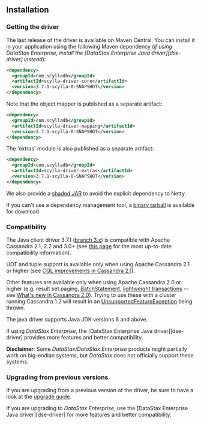 ## Installation

### Getting the driver

The last release of the driver is available on Maven Central. You can install
it in your application using the following Maven dependency (_if
using DataStax Enterprise, install the [DataStax Enterprise Java driver][dse-driver] instead_):

```xml
<dependency>
  <groupId>com.scylladb</groupId>
  <artifactId>scylla-driver-core</artifactId>
  <version>3.7.1-scylla-0-SNAPSHOT</version>
</dependency>
```

Note that the object mapper is published as a separate artifact:

```xml
<dependency>
  <groupId>com.scylladb</groupId>
  <artifactId>scylla-driver-mapping</artifactId>
  <version>3.7.1-scylla-0-SNAPSHOT</version>
</dependency>
```

The 'extras' module is also published as a separate artifact:

```xml
<dependency>
  <groupId>com.scylladb</groupId>
  <artifactId>scylla-driver-extras</artifactId>
  <version>3.7.1-scylla-0-SNAPSHOT</version>
</dependency>
```


We also provide a [shaded JAR](../manual/shaded_jar/index)
to avoid the explicit dependency to Netty.

If you can't use a dependency management tool, a
[binary tarball](http://downloads.datastax.com/java-driver/cassandra-java-driver-3.7.1.tar.gz)
is available for download.

### Compatibility

The Java client driver 3.7.1 ([branch 3.x](https://github.com/datastax/java-driver/tree/3.x)) is compatible with Apache
Cassandra 2.1, 2.2 and 3.0+ (see [this page](http://docs.datastax.com/en/developer/java-driver/latest/manual/native_protocol/) for
the most up-to-date compatibility information).

UDT and tuple support is available only when using Apache Cassandra 2.1 or higher (see [CQL improvements in Cassandra 2.1](http://www.datastax.com/dev/blog/cql-in-2-1)).

Other features are available only when using Apache Cassandra 2.0 or higher (e.g. result set paging,
[BatchStatement](https://github.com/datastax/java-driver/blob/3.x/driver-core/src/main/java/com/datastax/driver/core/BatchStatement.java),
[lightweight transactions](http://www.datastax.com/documentation/cql/3.1/cql/cql_using/use_ltweight_transaction_t.html) 
-- see [What's new in Cassandra 2.0](http://www.datastax.com/documentation/cassandra/2.0/cassandra/features/features_key_c.html)). 
Trying to use these with a cluster running Cassandra 1.2 will result in 
an [UnsupportedFeatureException](https://github.com/datastax/java-driver/blob/3.x/driver-core/src/main/java/com/datastax/driver/core/exceptions/UnsupportedFeatureException.java) being thrown.

The java driver supports Java JDK versions 6 and above.

If using _DataStax Enterprise_, the [DataStax Enterprise Java driver][dse-driver] provides 
more features and better compatibility.

__Disclaimer__: Some _DataStax/DataStax Enterprise_ products might partially work on 
big-endian systems, but _DataStax_ does not officially support these systems.

### Upgrading from previous versions

If you are upgrading from a previous version of the driver, be sure to have a look at
the [upgrade guide](../upgrade_guide/index).

If you are upgrading to _DataStax Enterprise_, use the [DataStax Enterprise Java driver][dse-driver] for more
features and better compatibility.
